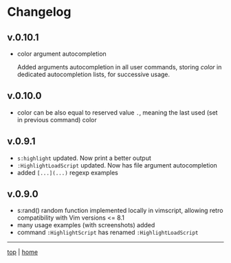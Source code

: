 # Changelog

## v.0.10.1 

- color argument autocompletion

  Added arguments autocompletion in all user commands, 
  storing *color*  in dedicated autocompletion lists, for successive usage. 


## v.0.10.0 
- color can be also equal to reserved value `.`, 
  meaning the last used (set in previous command) color 


## v.0.9.1 
- `s:highlight` updated. Now print a better output 
- `:HighlightLoadScript` updated. Now has file argument autocompletion
- added `[...](...)` regexp examples 


## v.0.9.0 
- s:rand() random function implemented locally in vimscript, 
  allowing retro compatibility with Vim versions <= 8.1 
- many usage examples (with screenshots) added
- command `:HighlightScript` has renamed `:HighlightLoadScript`


---

[top](#) | [home](README.md)
